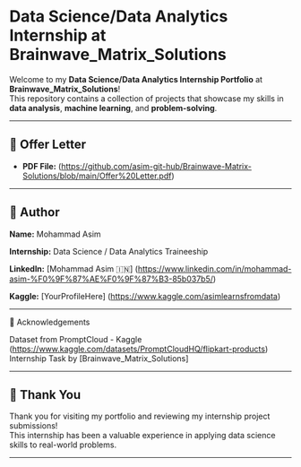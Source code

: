 # Data Science/Data Analytics Internship at Brainwave_Matrix_Solutions

Welcome to my **Data Science/Data Analytics Internship Portfolio** at **Brainwave_Matrix_Solutions**!  
This repository contains a collection of projects that showcase my skills in **data analysis**, **machine learning**, and **problem-solving**.

---

## 📄 Offer Letter
- **PDF File:** (https://github.com/asim-git-hub/Brainwave-Matrix-Solutions/blob/main/Offer%20Letter.pdf)

---

## 👤 Author

**Name:** Mohammad Asim

**Internship:** Data Science / Data Analytics Traineeship

**LinkedIn:** [Mohammad Asim 🇮🇳] (https://www.linkedin.com/in/mohammad-asim-%F0%9F%87%AE%F0%9F%87%B3-85b037b5/)

**Kaggle:** [YourProfileHere] (https://www.kaggle.com/asimlearnsfromdata)

---

📌 Acknowledgements

Dataset from PromptCloud - Kaggle (https://www.kaggle.com/datasets/PromptCloudHQ/flipkart-products)
Internship Task by [Brainwave_Matrix_Solutions]

---

## 🙌 Thank You

Thank you for visiting my portfolio and reviewing my internship project submissions!  
This internship has been a valuable experience in applying data science skills to real-world problems.

---
